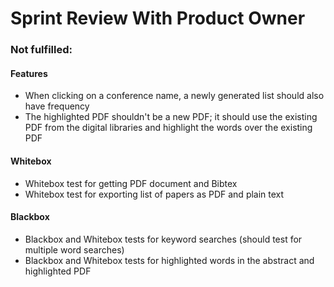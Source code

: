 # Sprint Review With Product Owner

### Not fulfilled:
#### Features
- When clicking on a conference name, a newly generated list should also have frequency
- The highlighted PDF shouldn't be a new PDF; it should use the existing PDF from the digital libraries and highlight the words over the existing PDF

#### Whitebox
- Whitebox test for getting PDF document and Bibtex
- Whitebox test for exporting list of papers as PDF and plain text

#### Blackbox
- Blackbox and Whitebox tests for keyword searches (should test for multiple word searches)
- Blackbox and Whitebox tests for highlighted words in the abstract and highlighted PDF
